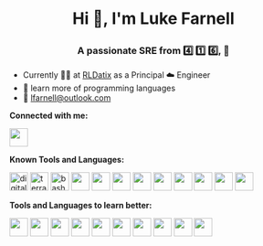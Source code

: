 # <p align="center">Hi :wave:, I'm Luke Farnell</p>

### <p align="center">A passionate SRE from :four: :one: :six:, :maple_leaf:</p>

- Currently :man_technologist: at [RLDatix]() as a Principal :cloud: Engineer
- :seedling: learn more of programming languages
- :email: lfarnell@outlook.com

**Connected with me:**

<a href="https://ca.linkedin.com/in/lukefarnell"><img height="32" width="32" src="https://api.iconify.design/devicon:linkedin.svg"></a>

**Known Tools and Languages:**

<img height="32" width="32" src="https://api.iconify.design/devicon:digitalocean.svg" title="digitalocean" /><nb />
<img height="32" width="32" src="https://api.iconify.design/logos:terraform-icon.svg" title="terraform" /><nb />
<img height="32" width="32" src="https://api.iconify.design/simple-icons:gnubash.svg" title="bash" /><nb />
<img height="32" width="32" src="https://api.iconify.design/logos:kubernetes.svg" /><nb />
<img height="32" width="32" src="https://api.iconify.design/devicon:cloudflare.svg" /><nb />
<img height="32" width="32" src="https://api.iconify.design/devicon:jenkins.svg" /><nb />
<img height="32" width="32" src="https://api.iconify.design/logos:docker-icon.svg" /><nb />
<img height="32" width="32" src="https://api.iconify.design/logos:packer.svg" /><nb />
<img height="32" width="32" src="https://api.iconify.design/logos:nginx.svg" /><nb />
<img height="32" width="32" src="https://api.iconify.design/logos:ubuntu.svg" /><nb />
<img height="32" width="32" src="https://api.iconify.design/skill-icons:aws-dark.svg" /><nb />
<img height="32" width="32" src="https://api.iconify.design/logos:grafana.svg" /><nb />

**Tools and Languages to learn better:**

<img height="32" width="32" src="https://api.iconify.design/logos:go.svg" /><nb />
<img height="32" width="32" src="https://api.iconify.design/devicon:vault.svg" /><nb />
<img height="32" width="32" src="https://api.iconify.design/devicon:consul.svg" /><nb />
<img height="32" width="32" src="https://api.iconify.design/devicon:prometheus.svg" /><nb />
<img height="32" width="32" src="https://api.iconify.design/simple-icons:trivy.svg" /><nb />
<img height="32" width="32" src="https://api.iconify.design/logos:typescript-icon.svg" /><nb />
<img height="32" width="32" src="https://api.iconify.design/logos:javascript.svg" /><nb />
<img height="32" width="32" src="https://api.iconify.design/logos:opentelemetry-icon.svg" /><nb />
<img height="32" width="32" src="https://api.iconify.design/simple-icons:probot.svg" /><nb />
<img height="32" width="32" src="https://api.iconify.design/simple-icons:scylladb.svg" /><nb />
